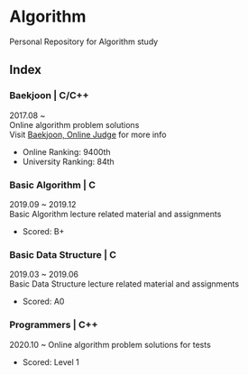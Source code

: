 Algorithm
=========
Personal Repository for Algorithm study

## Index
### Baekjoon | C/C++
2017.08 ~  
Online algorithm problem solutions   
Visit [Baekjoon, Online Judge](https://www.acmicpc.net) for more info   
* Online Ranking: 9400th  
* University Ranking: 84th    

### Basic Algorithm | C
2019.09 ~ 2019.12  
Basic Algorithm lecture related material and assignments   
* Scored: B+
### Basic Data Structure | C
2019.03 ~ 2019.06  
Basic Data Structure lecture related material and assignments  
* Scored: A0

### Programmers | C++
2020.10 ~
Online algorithm problem solutions for tests  
* Scored: Level 1
